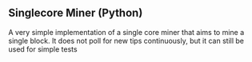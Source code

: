 ## Singlecore Miner (Python)

A very simple implementation of a single core miner that aims to mine a single block.
It does not poll for new tips continuously, but it can still be used for simple tests
